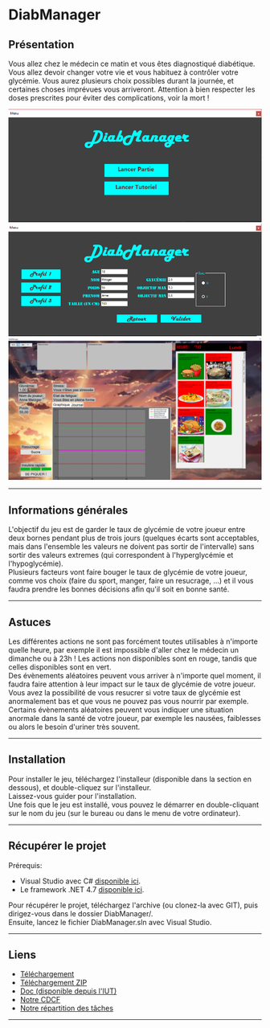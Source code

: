 # DiabManager

## Présentation 
Vous allez chez le médecin ce matin et vous êtes diagnostiqué diabétique. Vous allez devoir changer votre vie et vous habituez à contrôler votre glycémie. 
Vous aurez plusieurs choix possibles durant la journée, et certaines choses imprévues vous arriveront. 
Attention à bien respecter les doses prescrites pour éviter des complications, voir la mort !

![Accueil](Images/accueil.png "Accueil")
![Menu](Images/menu.png "Menu")
![Jeu](Images/tuto.png "Jeu")

---

## Informations générales
L'objectif du jeu est de garder le taux de glycémie de votre joueur entre deux bornes pendant plus de trois jours 
(quelques écarts sont acceptables, mais dans l'ensemble les valeurs ne doivent pas sortir de l'intervalle) sans sortir des valeurs extremes (qui correspondent à l'hyperglycémie et l'hypoglycémie).<br>
Plusieurs facteurs vont faire bouger le taux de glycémie de votre joueur, comme vos choix (faire du sport, manger, faire un resucrage, ...) 
et il vous faudra prendre les bonnes décisions afin qu'il soit en bonne santé.

---

## Astuces
Les différentes actions ne sont pas forcément toutes utilisables à n'importe quelle heure, par exemple il est impossible d'aller chez 
le médecin un dimanche ou à 23h ! Les actions non  disponibles sont en rouge, tandis que celles disponibles sont en vert.<br>
Des évènements aléatoires peuvent vous arriver à n'importe quel moment, il faudra faire attention à leur impact sur le taux de glycémie de votre joueur. 
Vous avez la possibilité de vous resucrer si votre taux de glycémie est anormalement bas et que vous ne pouvez pas vous nourrir par exemple.<br>
Certains évènements aléatoires peuvent vous indiquer une situation anormale dans la santé de votre joueur, par exemple les nausées, faiblesses ou alors le besoin d'uriner très souvent.

---

## Installation
Pour installer le jeu, téléchargez l'installeur (disponible dans la section en dessous), et double-cliquez sur l'installeur.<br>
Laissez-vous guider pour l'installation. <br>
Une fois que le jeu est installé, vous pouvez le démarrer en double-cliquant sur le nom du jeu (sur le bureau ou dans le menu de votre ordinateur).

---

## Récupérer le projet
Prérequis:
 - Visual Studio avec C# [disponible ici](https://visualstudio.microsoft.com/fr/downloads/).
 - Le framework .NET 4.7 [disponible ici](https://www.microsoft.com/fr-fr/download/details.aspx?id=55167).

Pour récupérer le projet, téléchargez l'archive (ou clonez-la avec GIT), puis dirigez-vous dans le dossier DiabManager/. <br>
Ensuite, lancez le fichier DiabManager.sln avec Visual Studio.

---

## Liens
- [Téléchargement](https://git.unistra.fr/T432_SPA18_T3_B/T432_SPA18_T3_B/blob/master/DiabManagerSetup.exe "Lien de téléchargement")
- [Téléchargement ZIP](https://git.unistra.fr/T432_SPA18_T3_B/T432_SPA18_T3_B/blob/master/DiabManager.zip "Lien de téléchargement en .zip, a utilisé en cas de problème")
- [Doc (disponible depuis l'IUT)](https://webetu.iutrs.unistra.fr/~gkugelmann/T3/doc/ "Lien de doc")
- [Notre CDCF](https://docs.google.com/document/d/1cVAyEzOS9O1DJjmaP3hkC2fDr3x8sC2kWvRtWae6wbE "Cahier des charges")
- [Notre répartition des tâches](https://docs.google.com/spreadsheets/d/1MUhy42l2Raar1IHmeH0sRpqbUxsurJD8HO2RxUYNQFs "Répartition des tâches")

---

